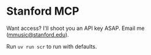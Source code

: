 # Stanford MCP

Want access? I'll shoot you an API key ASAP. Email me ([mmusic@stanford.edu](mailto:mmusic@stanford.edu)).

Run `uv run scr` to run with defaults.
